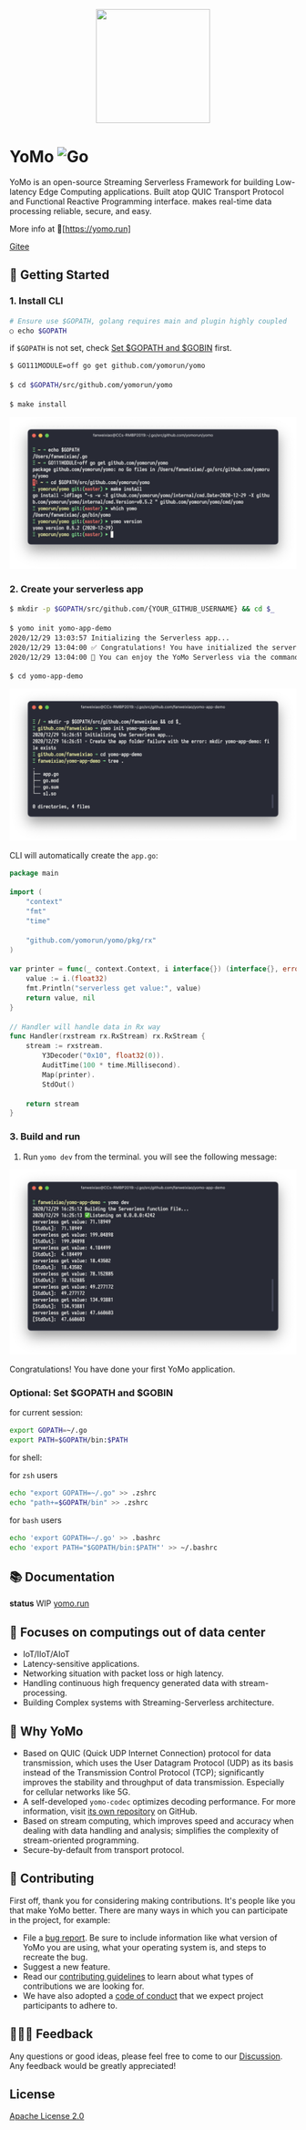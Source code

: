 <p align="center">
  <img width="200px" height="200px" src="https://docs.yomo.run/favicon.ico" />
</p>

# YoMo ![Go](https://github.com/yomorun/yomo/workflows/Go/badge.svg)

YoMo is an open-source Streaming Serverless Framework for building Low-latency Edge Computing applications. Built atop QUIC Transport Protocol and Functional Reactive Programming interface. makes real-time data processing reliable, secure, and easy.

More info at 🦖[https://yomo.run]

[Gitee](https://gitee.com/yomorun/yomo)

## 🚀 Getting Started

### 1. Install CLI

```bash
# Ensure use $GOPATH, golang requires main and plugin highly coupled
○ echo $GOPATH

```

if `$GOPATH` is not set, check [Set $GOPATH and $GOBIN](#optional-set-gopath-and-gobin) first.

```bash
$ GO111MODULE=off go get github.com/yomorun/yomo

$ cd $GOPATH/src/github.com/yomorun/yomo

$ make install
```

![YoMo Tutorial 1](docs/tutorial-1.png)

### 2. Create your serverless app

```bash
$ mkdir -p $GOPATH/src/github.com/{YOUR_GITHUB_USERNAME} && cd $_

$ yomo init yomo-app-demo
2020/12/29 13:03:57 Initializing the Serverless app...
2020/12/29 13:04:00 ✅ Congratulations! You have initialized the serverless app successfully.
2020/12/29 13:04:00 🎉 You can enjoy the YoMo Serverless via the command: yomo dev

$ cd yomo-app-demo

```

![YoMo Tutorial 2](docs/tutorial-2.png)

CLI will automatically create the `app.go`:

```go
package main

import (
	"context"
	"fmt"
	"time"

	"github.com/yomorun/yomo/pkg/rx"
)

var printer = func(_ context.Context, i interface{}) (interface{}, error) {
	value := i.(float32)
	fmt.Println("serverless get value:", value)
	return value, nil
}

// Handler will handle data in Rx way
func Handler(rxstream rx.RxStream) rx.RxStream {
	stream := rxstream.
		Y3Decoder("0x10", float32(0)).
		AuditTime(100 * time.Millisecond).
		Map(printer).
		StdOut()

	return stream
}
```

### 3. Build and run

1. Run `yomo dev` from the terminal. you will see the following message:

![YoMo Tutorial 3](docs/tutorial-3.png)

Congratulations! You have done your first YoMo application.

### Optional: Set $GOPATH and $GOBIN

for current session:

```bash
export GOPATH=~/.go
export PATH=$GOPATH/bin:$PATH
```

for shell: 

for `zsh` users

```bash
echo "export GOPATH=~/.go" >> .zshrc
echo "path+=$GOPATH/bin" >> .zshrc
```

for `bash` users

```bash
echo 'export GOPATH=~/.go' >> .bashrc
echo 'export PATH="$GOPATH/bin:$PATH"' >> ~/.bashrc
```

## 📚 Documentation

**status** WIP [yomo.run](https://yomo.run)

## 🎯 Focuses on computings out of data center

- IoT/IIoT/AIoT
- Latency-sensitive applications.
- Networking situation with packet loss or high latency.
- Handling continuous high frequency generated data with stream-processing.
- Building Complex systems with Streaming-Serverless architecture.

## 🌟 Why YoMo

- Based on QUIC (Quick UDP Internet Connection) protocol for data transmission, which uses the User Datagram Protocol (UDP) as its basis instead of the Transmission Control Protocol (TCP); significantly improves the stability and throughput of data transmission. Especially for cellular networks like 5G.
- A self-developed `yomo-codec` optimizes decoding performance. For more information, visit [its own repository](https://github.com/yomorun/yomo-codec) on GitHub.
- Based on stream computing, which improves speed and accuracy when dealing with data handling and analysis; simplifies the complexity of stream-oriented programming.
- Secure-by-default from transport protocol.

## 🦸 Contributing

First off, thank you for considering making contributions. It's people like you that make YoMo better. There are many ways in which you can participate in the project, for example:

- File a [bug report](https://github.com/yomorun/yomo/issues/new?assignees=&labels=bug&template=bug_report.md&title=%5BBUG%5D). Be sure to include information like what version of YoMo you are using, what your operating system is, and steps to recreate the bug.
- Suggest a new feature.
- Read our [contributing guidelines](https://github.com/yomorun/yomo/blob/master/CONTRIBUTING.md) to learn about what types of contributions we are looking for.
- We have also adopted a [code of conduct](https://github.com/yomorun/yomo/blob/master/CODE_OF_CONDUCT.md) that we expect project participants to adhere to.

## 🤹🏻‍♀️ Feedback

Any questions or good ideas, please feel free to come to our [Discussion](https://github.com/yomorun/yomo/discussions). Any feedback would be greatly appreciated!

## License

[Apache License 2.0](http://www.apache.org/licenses/LICENSE-2.0.html)
